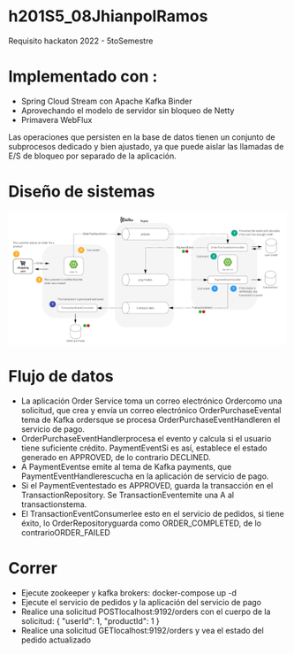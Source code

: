 # h201S5_08JhianpolRamos
Requisito hackaton 2022 - 5toSemestre

# Implementado con :
- Spring Cloud Stream con Apache Kafka Binder
- Aprovechando el modelo de servidor sin bloqueo de Netty
- Primavera WebFlux

Las operaciones que persisten en la base de datos tienen un conjunto de subprocesos dedicado y bien ajustado, ya que puede aislar las llamadas de E/S de bloqueo por separado de la aplicación.

# Diseño de sistemas

<img src ="https://raw.githubusercontent.com/martinsam16/saga-choreography/main/diagram.png" align="center" style="width: 900px"/>

# Flujo de datos
- La aplicación Order Service toma un correo electrónico Ordercomo una solicitud, que crea y envía un correo electrónico OrderPurchaseEvental tema de Kafka ordersque se procesa OrderPurchaseEventHandleren el servicio de pago. 
- OrderPurchaseEventHandlerprocesa el evento y calcula si el usuario tiene suficiente crédito. PaymentEventSi es así, establece el estado generado en APPROVED, de lo contrario DECLINED.
- A PaymentEventse emite al tema de Kafka payments, que PaymentEventHandlerescucha en la aplicación de servicio de pago.
- Si el PaymentEventestado es APPROVED, guarda la transacción en el TransactionRepository. Se TransactionEventemite una A al transactionstema.
- El TransactionEventConsumerlee esto en el servicio de pedidos, si tiene éxito, lo OrderRepositoryguarda como ORDER_COMPLETED, de lo contrarioORDER_FAILED

# Correr 
- Ejecute zookeeper y kafka brokers:
docker-compose up -d
- Ejecute el servicio de pedidos y la aplicación del servicio de pago
- Realice una solicitud POSTlocalhost:9192/orders con el cuerpo de la solicitud:
{
    "userId": 1,
    "productId": 1
}
- Realice una solicitud GETlocalhost:9192/orders y vea el estado del pedido actualizado
